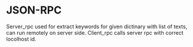 # JSON-RPC
Server_rpc used for extract keywords for given dictinary with list of texts, can run remotely on server side.
Client_rpc calls server rpc with correct locolhost id.
